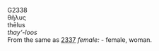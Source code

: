 <body>
  <p>G2338<br>  θῆλυς  <br> thēlus  <br><i>thay‘-loos </i><br>From the same as <a href="g2337.htm">2337</a>  <i>female:</i> - female, woman.<br></p>
 </body>